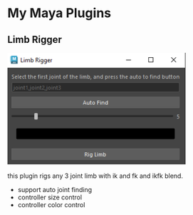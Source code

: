 # My Maya Plugins

## Limb Rigger

<img src="./assets/LimbRigger.png" width=400>

this plugin rigs any  3 joint limb with ik and fk and ikfk blend.

* support auto joint finding 
* controller size control
* controller color control